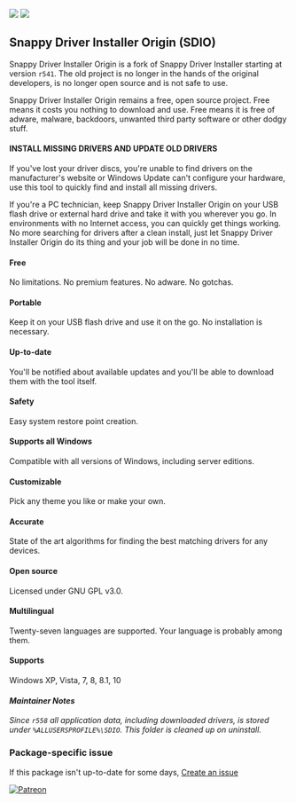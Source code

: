 [![](https://img.shields.io/chocolatey/v/sdio?color=green&label=sdio)](https://chocolatey.org/packages/sdio) [![](https://img.shields.io/chocolatey/dt/sdio)](https://chocolatey.org/packages/sdio)

## Snappy Driver Installer Origin (SDIO)
Snappy Driver Installer Origin is a fork of Snappy Driver Installer starting at version `r541`. The old project is no longer in the hands of the original developers, is no longer open source and is not safe to use.

Snappy Driver Installer Origin remains a free, open source project. Free means it costs you nothing to download and use. Free means it is free of adware, malware, backdoors, unwanted third party software or other dodgy stuff.

#### INSTALL MISSING DRIVERS AND UPDATE OLD DRIVERS

If you've lost your driver discs, you're unable to find drivers on the manufacturer's website or Windows Update can't configure your hardware, use this tool to quickly find and install all missing drivers.

If you're a PC technician, keep Snappy Driver Installer Origin on your USB flash drive or external hard drive and take it with you wherever you go. In environments with no Internet access, you can quickly get things working. No more searching for drivers after a clean install, just let Snappy Driver Installer Origin do its thing and your job will be done in no time.

#### Free
No limitations. No premium features. No adware. No gotchas.

#### Portable
Keep it on your USB flash drive and use it on the go. No installation is necessary.

#### Up-to-date
You'll be notified about available updates and you'll be able to download them with the tool itself.

#### Safety
Easy system restore point creation. 

#### Supports all Windows
Compatible with all versions of Windows, including server editions. 

#### Customizable
Pick any theme you like or make your own.

#### Accurate
State of the art algorithms for finding the best matching drivers for any devices.

#### Open source
Licensed under GNU GPL v3.0.

#### Multilingual
Twenty-seven languages are supported. Your language is probably among them.	

#### Supports
Windows XP, Vista, 7, 8, 8.1, 10

#### _Maintainer Notes_
_Since `r558` all application data, including downloaded drivers, is stored under `%ALLUSERSPROFILE%\SDIO`. This folder is cleaned up on uninstall._

### Package-specific issue
If this package isn't up-to-date for some days, [Create an issue](https://github.com/tunisiano187/Chocolatey-packages/issues/new/choose)

[![Patreon](https://cdn.jsdelivr.net/gh/tunisiano187/Chocolatey-packages@d15c4e19c709e7148588d4523ffc6dd3cd3c7e5e/icons/patreon.png)](https://www.patreon.com/tunisiano)
